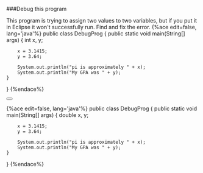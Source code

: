 <!--djw:done-->
<!--ajh:done-->
###Debug this program

This program is trying to assign two values to two variables, but if you put it in Eclipse it won't successfully run. Find and fix the error.
{%ace edit=false, lang='java'%}
public class DebugProg {
	public static void main(String[] args) {
		int x, y;
		
		x = 3.1415;
		y = 3.64;
		
		System.out.println("pi is approximately " + x);
		System.out.println("My GPA was " + y);
	}
}
{%endace%}


<button class="section" target="section1" show="Sample Answer" hide="Hide Answer"></button>

<!--sec data-title="Answer" data-id="section1" data-show=false ces-->
{%ace edit=false, lang='java'%}
public class DebugProg {
    public static void main(String[] args) {
        double x, y;

        x = 3.1415;
        y = 3.64;

        System.out.println("pi is approximately " + x);
        System.out.println("My GPA was " + y);
    }
}
{%endace%}
<!--endsec-->